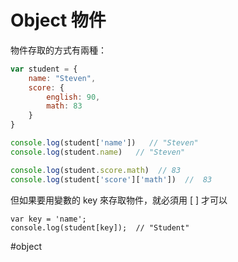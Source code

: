 # Object 物件
物件存取的方式有兩種：
```js
var student = {
	name: "Steven",
	score: {
		english: 90,
		math: 83
	}
}

console.log(student['name'])   // "Steven"
console.log(student.name)   // "Steven"

console.log(student.score.math)  // 83
console.log(student['score']['math'])  //  83
```

但如果要用變數的 key 來存取物件，就必須用 \[ \] 才可以
```
var key = 'name';
console.log(student[key]);  // "Student"
```

#object
